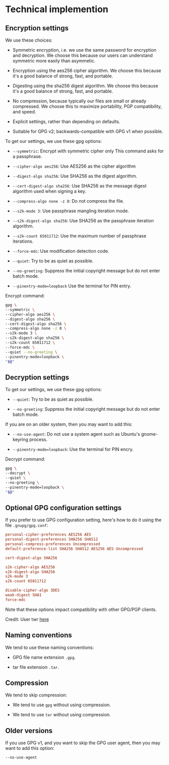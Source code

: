 # Technical implemention

## Encryption settings

We use these choices:

  * Symmetric encryption, i.e. we use the same password for encryption and decryption.
    We choose this because our users can understand symmetric more easily than asymmetic.

  * Encryption using the aes256 cipher algorithm.
    We choose this because it's a good balance of strong, fast, and portable.

  * Digesting using the sha256 digest algorithm.
    We choose this because it's a good balance of strong, fast, and portable.

  * No compression, because typically our files are small or already compressed.
    We choose this to maximize portability, PGP compatibility, and speed.

  * Explicit settings, rather than depending on defaults.

  * Suitable for GPG v2; backwards-compatible with GPG v1 when possible.

To get our settings, we use these gpg options:

  * `--symmetric`:                   Encrypt with symmetric cipher only This command asks for a passphrase.

  * `--cipher-algo aes256`:          Use AES256 as the cipher algorithm

  * `--digest-algo sha256`:          Use SHA256 as the digest algorithm.

  * `--cert-digest-algo sha256`:     Use SHA256 as the message digest algorithm used when signing a key.

  * `--compress-algo none -z 0`:     Do not compress the file.

  * `--s2k-mode 3`:                  Use passphrase mangling iteration mode.

  * `--s2k-digest-algo sha256`:      Use SHA256 as the passphrase iteration algorithm.

  * `--s2k-count 65011712`:          Use the maximum number of passphrase iterations.

  * `--force-mdc`:                   Use modification detection code.

  * `--quiet`:                       Try to be as quiet as possible.

  * `--no-greeting`:                 Suppress the initial copyright message but do not enter batch mode.

  * `--pinentry-mode=loopback`       Use the terminal for PIN entry.

Encrypt command:

```sh
gpg \
--symmetric \
--cipher-algo aes256 \
--digest-algo sha256 \
--cert-digest-algo sha256 \
--compress-algo none -z 0 \
--s2k-mode 3 \
--s2k-digest-algo sha256 \
--s2k-count 65011712 \
--force-mdc \
--quiet --no-greeting \
--pinentry-mode=loopback \
"$@"
```

## Decryption settings

To get our settings, we use these gpg options:

  * `--quiet`: Try to be as quiet as possible.

  * `--no-greeting`: Suppress the initial copyright message but do not enter batch mode.

If you are on an older system, then you may want to add this:

  * `--no-use-agent`: Do not use a system agent such as Ubuntu's gnome-keyring process.

  * `--pinentry-mode=loopback`: Use the terminal for PIN encry.

Decrypt command:

```sh
gpg \
--decrypt \
--quiet \
--no-greeting \
--pinentry-mode=loopback \
"$@"
```

## Optional GPG configuration settings

If you prefer to use GPG configuration setting, 
here's how to do it using the file `.gnupg/gpg.conf`:

```conf
personal-cipher-preferences AES256 AES
personal-digest-preferences SHA256 SHA512
personal-compress-preferences Uncompressed
default-preference-list SHA256 SHA512 AES256 AES Uncompressed

cert-digest-algo SHA256

s2k-cipher-algo AES256
s2k-digest-algo SHA256
s2k-mode 3
s2k-count 65011712

disable-cipher-algo 3DES
weak-digest SHA1
force-mdc
```

Note that these options impact compatibility with other GPG/PGP clients.

Credit: User twr [here](https://news.ycombinator.com/item?id=13382734)


## Naming conventions

We tend to use these naming conventions:

  * GPG file name extension `.gpg`.

  * tar file extension `.tar`.


## Compression

We tend to skip compression:

  * We tend to use `gpg` without using compression.

  * We tend to use `tar` without using compression.


## Older versions

If you use GPG v1, and you want to skip the GPG user agent, then you may want to add this option:

    --no-use-agent

